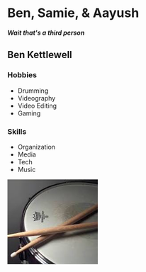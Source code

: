 # Ben, Samie, & Aayush
***Wait that's a third person***

## Ben Kettlewell
### Hobbies
- Drumming
- Videography
- Video Editing
- Gaming

### Skills
- Organization
- Media
- Tech
- Music

![drum](images/drum.jpeg)
